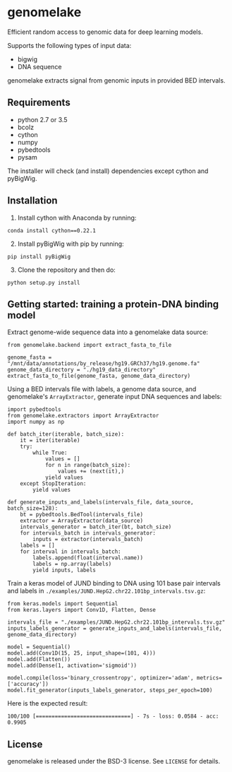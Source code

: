 # genomelake
Efficient random access to genomic data for deep learning models.

Supports the following types of input data:

- bigwig
- DNA sequence

genomelake extracts signal from genomic inputs in provided BED intervals.

## Requirements
- python 2.7 or 3.5
- bcolz
- cython
- numpy
- pybedtools
- pysam

The installer will check (and install) dependencies except cython and pyBigWig.

## Installation
1. Install cython with Anaconda by running:

`conda install cython==0.22.1`

2. Install pyBigWig with pip by running:

`pip install pyBigWig`

3. Clone the repository and then do:

`python setup.py install`

## Getting started: training a protein-DNA binding model
Extract genome-wide sequence data into a genomelake data source:
```
from genomelake.backend import extract_fasta_to_file

genome_fasta = "/mnt/data/annotations/by_release/hg19.GRCh37/hg19.genome.fa"
genome_data_directory = "./hg19_data_directory"
extract_fasta_to_file(genome_fasta, genome_data_directory)
```

Using a BED intervals file with labels, a genome data source, and genomelake's `ArrayExtractor`, generate input DNA sequences and labels:
```
import pybedtools
from genomelake.extractors import ArrayExtractor
import numpy as np

def batch_iter(iterable, batch_size):
    it = iter(iterable)
    try:
        while True:
            values = []
            for n in range(batch_size):
                values += (next(it),)
            yield values
    except StopIteration:
        yield values

def generate_inputs_and_labels(intervals_file, data_source, batch_size=128):
    bt = pybedtools.BedTool(intervals_file)
    extractor = ArrayExtractor(data_source)
    intervals_generator = batch_iter(bt, batch_size)
    for intervals_batch in intervals_generator:
    	inputs = extractor(intervals_batch)
	labels = []
	for interval in intervals_batch:
	    labels.append(float(interval.name))
        labels = np.array(labels)
        yield inputs, labels
```

Train a keras model of JUND binding to DNA using 101 base pair intervals and labels in `./examples/JUND.HepG2.chr22.101bp_intervals.tsv.gz`:
```
from keras.models import Sequential
from keras.layers import Conv1D, Flatten, Dense

intervals_file = "./examples/JUND.HepG2.chr22.101bp_intervals.tsv.gz"
inputs_labels_generator = generate_inputs_and_labels(intervals_file, genome_data_directory)

model = Sequential()
model.add(Conv1D(15, 25, input_shape=(101, 4)))
model.add(Flatten())
model.add(Dense(1, activation='sigmoid'))

model.compile(loss='binary_crossentropy', optimizer='adam', metrics=['accuracy'])
model.fit_generator(inputs_labels_generator, steps_per_epoch=100)
```

Here is the expected result:
```
100/100 [==============================] - 7s - loss: 0.0584 - acc: 0.9905 
```

## License
genomelake is released under the BSD-3 license. See ``LICENSE`` for details.
